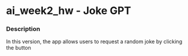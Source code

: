 # ai_week2_hw - Joke GPT

### Description
In this version, the app allows users to request a random joke by clicking the button
